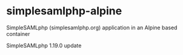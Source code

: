 # simplesamlphp-alpine

SimpleSAMLphp (simplesamlphp.org) application in an Alpine based container

SimpleSAMLphp 1.19.0 update
